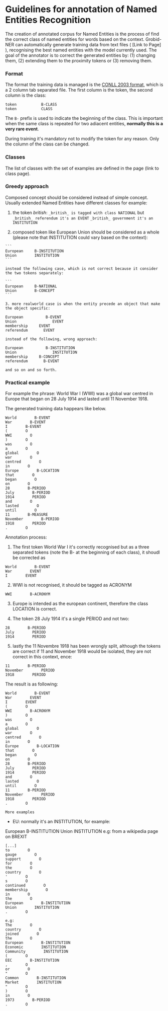 # Guidelines for annotation of Named Entities Recognition

The creation of annotated corpus for Named Entities is the process of find the correct class of named entities for words based on the context.
Grobid-NER can automatically generate training data from text files ( [Link to Page] ), recognising the best named entities with the model currently used.
The goal of the annotator is to correct the generated entities by: (1) changing them, (2) extending them to the proximity tokens or (3) removing them.

### Format 

The format the training data is managed is the [CONLL 2003 format](http://www.cnts.ua.ac.be/conll2003/ner/), which is a 2 column tab separated file.
The first column is the token, the second column is the class:
```
token           B-CLASS
token           CLASS
```

The `B-` prefix is used to indicate the beginning of the class. This is important when the same class is repeated for two adiacent entities, **normally this is a very rare event**.

During training it's mandatory not to modify the token for any reason. Only the column of the class can be changed. 

### Classes
The list of classes with the set of examples are defined in the page (link to class page). 
    
### Greedy approach

Composed concept should be considered instead of simple concept. Usually extended Named Entities have different classes for example: 

  1. the token _british_: 
    `_british_ is tagged with class NATIONAL`
    but 
    `_british_ referendum it's an EVENT`
    `_british_ government it's an INSTITUTION`

  2. composed token like European Union should be considered as a whole (please note that INSTITUTION could vary based on the context): 

    ```
    European     B-INSTITUTION
    Union        INSTITUTION 
    ```
    
    instead the following case, which is not correct because it consider the two tokens separately: 

    ```
    European     B-NATIONAL
    Union        B-CONCEPT 
    ```
    
    3. more realworld case is when the entity precede an object that make the object specific: 

    European          B-EVENT
    Union                EVENT
    membership     EVENT
    referendum       EVENT

    instead of the following, wrong approach: 

    European          B-INSTITUTION
    Union                INSTITUTION
    membership     B-CONCEPT
    referendum       B-EVENT

    and so on and so forth. 



### Practical example

For example the phrase: World War I (WWI) was a global war centred in Europe that began on 28 July 1914 and lasted until 11 November 1918. 

The generated training data happears like below.  

```
World        B-EVENT
War        B-EVENT
I        B-EVENT
(        O
WWI        O
)        O
was        O
a        O
global        O
war        O
centred        O
in        O
Europe        B-LOCATION
that        O
began        O
on        O
28        B-PERIOD
July        B-PERIOD
1914        PERIOD
and        O
lasted        O
until        O
11        B-MEASURE
November        B-PERIOD
1918        PERIOD
.        O
```    
    
Annotation process: 

1. The first token World War I it's correctly recognised but as a three separated tokens (note the B- at the beginning of each class), it shoudl be corrected as 
        
```
World        B-EVENT
War        EVENT
I        EVENT
```

2. WWI is not recognised, it should be tagged as ACRONYM
```
WWI        B-ACRONYM
```

3. Europe is intended as the european continent, therefore the class LOCATION is correct. 

4. The token 28 July 1914 it's a single PERIOD and not two:
```
28        B-PERIOD
July        PERIOD
1914        PERIOD
```

5. lastly the 11 Novembre 1918 has been wrongly split, although the tokens are correct if 11 and November 1918 would be isolated, they are not correct in this context, ence: 
```
11        B-PERIOD
November        PERIOD
1918        PERIOD
```

The result is as following: 
```
World        B-EVENT
War        EVENT
I        EVENT
(        O
WWI        B-ACRONYM
)        O
was        O
a        O
global        O
war        O
centred        O
in        O
Europe        B-LOCATION
that        O
began        O
on        O
28        B-PERIOD
July        PERIOD
1914        PERIOD
and        O
lasted        O
until        O
11        B-PERIOD
November        PERIOD
1918        PERIOD
.        O
```    
    
    
    More examples 

- EU: normally it's an INSTITUTION, for example: 
        
European        B-INSTITUTION
Union        INSTITUTION
    e.g: from a wikipedia page on BREXIT

    [...]    
    to        O
    gauge        O
    support        O
    for        O
    the        O
    country        O
    '        O
    s        O
    continued        O
    membership        O
    in        O
    the        O
    European        B-INSTITUTION
    Union        INSTITUTION
    .        O

    e.g: 
    The        O
    country        O
    joined        O
    the        O
    European        B-INSTITUTION
    Economic        INSTITUTION
    Community        INSTITUTION
    (        O
    EEC        B-INSTITUTION
    ,        O
    or        O
    "        O
    Common        B-INSTITUTION
    Market        INSTITUTION
    "        O
    )        O
    in        O
    1973        B-PERIOD
    .        O


